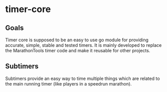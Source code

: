 # timer-core
## Goals
Timer core is supposed to be an easy to use go module for providing accurate, simple, stable and tested timers. It is mainly developed to replace the MarathonTools timer code and make it reusable for other projects.
## Subtimers
Subtimers provide an easy way to time multiple things which are related to the main running timer (like players in a speedrun marathon).